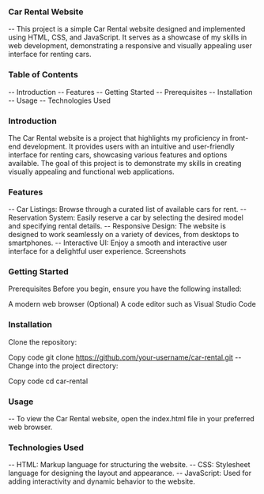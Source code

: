 ### Car Rental Website

-- This project is a simple Car Rental website designed and implemented using HTML, CSS, and JavaScript. It serves as a showcase of my skills in web development, demonstrating a responsive and visually appealing user interface for renting cars.

### Table of Contents

-- Introduction
-- Features
-- Getting Started
-- Prerequisites
-- Installation
-- Usage
-- Technologies Used

### Introduction

The Car Rental website is a project that highlights my proficiency in front-end development. It provides users with an intuitive and user-friendly interface for renting cars, showcasing various features and options available. The goal of this project is to demonstrate my skills in creating visually appealing and functional web applications.

### Features

-- Car Listings: Browse through a curated list of available cars for rent.
-- Reservation System: Easily reserve a car by selecting the desired model and specifying rental details.
-- Responsive Design: The website is designed to work seamlessly on a variety of devices, from desktops to smartphones.
-- Interactive UI: Enjoy a smooth and interactive user interface for a delightful user experience.
Screenshots

### Getting Started

Prerequisites
Before you begin, ensure you have the following installed:

A modern web browser
(Optional) A code editor such as Visual Studio Code

### Installation

Clone the repository:

Copy code
git clone https://github.com/your-username/car-rental.git
-- Change into the project directory:

Copy code
cd car-rental

### Usage

-- To view the Car Rental website, open the index.html file in your preferred web browser.

### Technologies Used

-- HTML: Markup language for structuring the website.
-- CSS: Stylesheet language for designing the layout and appearance.
-- JavaScript: Used for adding interactivity and dynamic behavior to the website.
